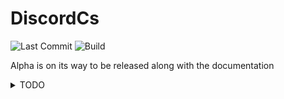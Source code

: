 # DiscordCs

![Last Commit](https://img.shields.io/github/last-commit/fardragi/discordcs?style=for-the-badge&logo=github)
![Build](https://img.shields.io/github/workflow/status/fardragi/discordcs/Net%205.0/master?label=Build%20Master&logo=github&style=for-the-badge)

Alpha is on its way to be released along with the documentation

<details>
<summary>TODO</summary>
<pre>
- [ ] Channel
    - [x] Get Channel
    - [ ] Modify Channel
    - [ ] Delete/Close Channel
    - [ ] Get Channel Messages
    - [ ] Get Channel Message
    - [ ] Create Message
    - [ ] Crosspost Message
    - [ ] Create Reaction
    - [ ] Delete Own Reaction
    - [ ] Delete User Reaction
    - [ ] Get Reaction 
    - [ ] Delete All Reactions
    - [ ] Delete All Reactions from Emoji
    - [x] Edit Message
    - [x] Delete Message
    - [ ] Bulk Delete MEssages
    - [ ] Edit Channel Permissions
    - [ ] Get Channel Invites
    - [ ] Create Channel Invite
    - [ ] Delete Channel Permission
    - [ ] Follow News Channel
    - [ ] Trigger Typing Indicator
    - [ ] Get Pinned Messages
    - [ ] Add Pinned Channel Message
    - [ ] Delete Pinned Channel Message
    - [ ] Group DM Add Recepient
    - [ ] Group DM Remove Recepient
</pre>
</details>